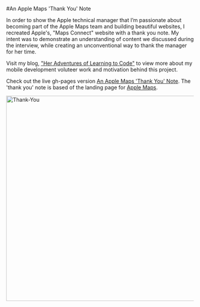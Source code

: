 #An Apple Maps 'Thank You' Note  

In order to show the Apple technical manager that I’m passionate about becoming part of the Apple Maps team and building beautiful websites, I recreated Apple's, "Maps Connect" website with a thank you note. My intent was to demonstrate an understanding of content we discussed during the interview, while creating an unconventional way to thank the manager for her time.  

Visit my blog, ["Her Adventures of Learning to Code"](http://codetoempower.com/) to view more about my mobile development voluteer work and motivation behind this project.  

Check out the live gh-pages version [An Apple Maps 'Thank You' Note](http://laurakirby.github.io/apple-maps-connect/). The 'thank you' note is based of the landing page for [Apple Maps](https://mapsconnect.apple.com/).  

<img src="https://farm2.staticflickr.com/1565/24011904419_935c020c59_c.jpg" width="800" height="552" alt="Thank-You">
